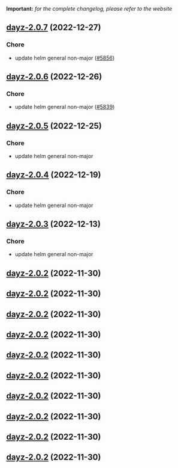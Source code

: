 **Important:**
*for the complete changelog, please refer to the website*




## [dayz-2.0.7](https://github.com/truecharts/charts/compare/dayz-2.0.6...dayz-2.0.7) (2022-12-27)

### Chore

- update helm general non-major ([#5856](https://github.com/truecharts/charts/issues/5856))
  
  


## [dayz-2.0.6](https://github.com/truecharts/charts/compare/dayz-2.0.5...dayz-2.0.6) (2022-12-26)

### Chore

- update helm general non-major ([#5839](https://github.com/truecharts/charts/issues/5839))
  
  


## [dayz-2.0.5](https://github.com/truecharts/charts/compare/dayz-2.0.4...dayz-2.0.5) (2022-12-25)

### Chore

- update helm general non-major
  
  


## [dayz-2.0.4](https://github.com/truecharts/charts/compare/dayz-2.0.3...dayz-2.0.4) (2022-12-19)

### Chore

- update helm general non-major
  
  


## [dayz-2.0.3](https://github.com/truecharts/charts/compare/dayz-2.0.2...dayz-2.0.3) (2022-12-13)

### Chore

- update helm general non-major
  
  


## [dayz-2.0.2](https://github.com/truecharts/charts/compare/dayz-2.0.1...dayz-2.0.2) (2022-11-30)




## [dayz-2.0.2](https://github.com/truecharts/charts/compare/dayz-2.0.1...dayz-2.0.2) (2022-11-30)




## [dayz-2.0.2](https://github.com/truecharts/charts/compare/dayz-2.0.1...dayz-2.0.2) (2022-11-30)




## [dayz-2.0.2](https://github.com/truecharts/charts/compare/dayz-2.0.1...dayz-2.0.2) (2022-11-30)




## [dayz-2.0.2](https://github.com/truecharts/charts/compare/dayz-2.0.1...dayz-2.0.2) (2022-11-30)




## [dayz-2.0.2](https://github.com/truecharts/charts/compare/dayz-2.0.1...dayz-2.0.2) (2022-11-30)




## [dayz-2.0.2](https://github.com/truecharts/charts/compare/dayz-2.0.1...dayz-2.0.2) (2022-11-30)




## [dayz-2.0.2](https://github.com/truecharts/charts/compare/dayz-2.0.1...dayz-2.0.2) (2022-11-30)




## [dayz-2.0.2](https://github.com/truecharts/charts/compare/dayz-2.0.1...dayz-2.0.2) (2022-11-30)




## [dayz-2.0.2](https://github.com/truecharts/charts/compare/dayz-2.0.1...dayz-2.0.2) (2022-11-30)


